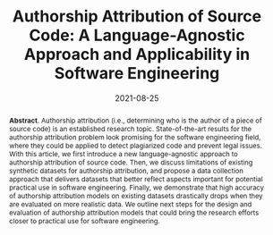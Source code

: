 ---
title: "Authorship Attribution of Source Code: A Language-Agnostic Approach and Applicability in Software Engineering"
authors: '<i>Egor Bogomolov, Vladimir Kovalenko, Yurii Rebryk, Alberto Bacchelli, and Timofey Bryksin</i>'
status: "published"
collection: publications
permalink: /publication/2021-08-25-authorship-attribution
date: 2021-08-25
venue: "proceedings of <b>ESEC/FSE'21</b>"
pdf: 'https://arxiv.org/abs/2001.11593'
data: 'https://github.com/JetBrains-Research/authorship-detection'
paperurl: 'https://doi.org/10.1145/3468264.3468606'
counter_id: 'C24'
level: 'A*'
abstract: "<p><b>Abstract</b>. Authorship attribution (i.e., determining who is the author of a piece of source code) is an established research topic. State-of-the-art results for the authorship attribution problem look promising for the software engineering field, where they could be applied to detect plagiarized code and prevent legal issues. With this article, we first introduce a new language-agnostic approach to authorship attribution of source code. Then, we discuss limitations of existing synthetic datasets for authorship attribution, and propose a data collection approach that delivers datasets that better reflect aspects important for potential practical use in software engineering. Finally, we demonstrate that high accuracy of authorship attribution models on existing datasets drastically drops when they are evaluated on more realistic data. We outline next steps for the design and evaluation of authorship attribution models that could bring the research efforts closer to practical use for software engineering.</p>"
---
